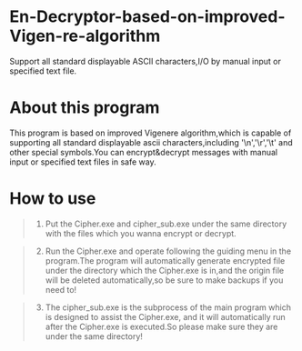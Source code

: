 # En-Decryptor-based-on-improved-Vigen-re-algorithm
Support all standard displayable ASCII characters,I/O by manual input or specified text file.

About this program
=========================
This program is based on improved Vigenere algorithm,which is capable of supporting all standard displayable ascii characters,including '\n','\r','\t' and other special symbols.You can encrypt&decrypt messages with manual input or specified text files in safe way.

How to use
=========================
>1) Put the Cipher.exe and cipher_sub.exe under the same directory with the files which you wanna encrypt or decrypt.

>2) Run the Cipher.exe and operate following the guiding menu in the program.The program will automatically generate encrypted file under the directory which the Cipher.exe is in,and the origin file will be deleted automatically,so be sure to make backups if you need to!

>3) The cipher_sub.exe is the subprocess of the main program which is designed to assist the Cipher.exe, and it will automatically run after the Cipher.exe is executed.So please make sure they are under the same directory!
